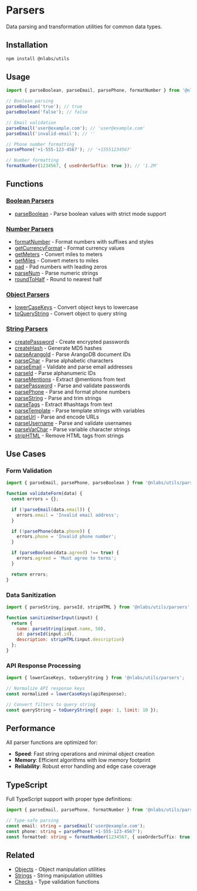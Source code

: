 # Parsers

Data parsing and transformation utilities for common data types.

## Installation

```bash
npm install @nlabs/utils
```

## Usage

```js
import { parseBoolean, parseEmail, parsePhone, formatNumber } from '@nlabs/utils/parsers';

// Boolean parsing
parseBoolean('true'); // true
parseBoolean('false'); // false

// Email validation
parseEmail('user@example.com'); // 'user@example.com'
parseEmail('invalid-email'); // ''

// Phone number formatting
parsePhone('+1-555-123-4567'); // '+15551234567'

// Number formatting
formatNumber(1234567, { useOrderSuffix: true }); // '1.2M'
```

## Functions

### [Boolean Parsers](./booleans/booleans.md)

- [parseBoolean](./booleans/booleans.md) - Parse boolean values with strict mode support

### [Number Parsers](./numbers/numbers.md)

- [formatNumber](./numbers/numbers.md) - Format numbers with suffixes and styles
- [getCurrencyFormat](./numbers/numbers.md) - Format currency values
- [getMeters](./numbers/numbers.md) - Convert miles to meters
- [getMiles](./numbers/numbers.md) - Convert meters to miles
- [pad](./numbers/numbers.md) - Pad numbers with leading zeros
- [parseNum](./numbers/numbers.md) - Parse numeric strings
- [roundToHalf](./numbers/numbers.md) - Round to nearest half

### [Object Parsers](./objects/objects.md)

- [lowerCaseKeys](./objects/objects.md) - Convert object keys to lowercase
- [toQueryString](./objects/objects.md) - Convert object to query string

### [String Parsers](./strings/strings.md)

- [createPassword](./strings/strings.md) - Create encrypted passwords
- [createHash](./strings/strings.md) - Generate MD5 hashes
- [parseArangoId](./strings/strings.md) - Parse ArangoDB document IDs
- [parseChar](./strings/strings.md) - Parse alphabetic characters
- [parseEmail](./strings/strings.md) - Validate and parse email addresses
- [parseId](./strings/strings.md) - Parse alphanumeric IDs
- [parseMentions](./strings/strings.md) - Extract @mentions from text
- [parsePassword](./strings/strings.md) - Parse and validate passwords
- [parsePhone](./strings/strings.md) - Parse and format phone numbers
- [parseString](./strings/strings.md) - Parse and trim strings
- [parseTags](./strings/strings.md) - Extract #hashtags from text
- [parseTemplate](./strings/strings.md) - Parse template strings with variables
- [parseUrl](./strings/strings.md) - Parse and encode URLs
- [parseUsername](./strings/strings.md) - Parse and validate usernames
- [parseVarChar](./strings/strings.md) - Parse variable character strings
- [stripHTML](./strings/strings.md) - Remove HTML tags from strings

## Use Cases

### Form Validation

```js
import { parseEmail, parsePhone, parseBoolean } from '@nlabs/utils/parsers';

function validateForm(data) {
  const errors = {};

  if (!parseEmail(data.email)) {
    errors.email = 'Invalid email address';
  }

  if (!parsePhone(data.phone)) {
    errors.phone = 'Invalid phone number';
  }

  if (parseBoolean(data.agreed) !== true) {
    errors.agreed = 'Must agree to terms';
  }

  return errors;
}
```

### Data Sanitization

```js
import { parseString, parseId, stripHTML } from '@nlabs/utils/parsers';

function sanitizeUserInput(input) {
  return {
    name: parseString(input.name, 50),
    id: parseId(input.id),
    description: stripHTML(input.description)
  };
}
```

### API Response Processing

```js
import { lowerCaseKeys, toQueryString } from '@nlabs/utils/parsers';

// Normalize API response keys
const normalized = lowerCaseKeys(apiResponse);

// Convert filters to query string
const queryString = toQueryString({ page: 1, limit: 10 });
```

## Performance

All parser functions are optimized for:

- **Speed**: Fast string operations and minimal object creation
- **Memory**: Efficient algorithms with low memory footprint
- **Reliability**: Robust error handling and edge case coverage

## TypeScript

Full TypeScript support with proper type definitions:

```ts
import { parseEmail, parsePhone, formatNumber } from '@nlabs/utils/parsers';

// Type-safe parsing
const email: string = parseEmail('user@example.com');
const phone: string = parsePhone('+1-555-123-4567');
const formatted: string = formatNumber(1234567, { useOrderSuffix: true });
```

## Related

- [Objects](../objects/README.md) - Object manipulation utilities
- [Strings](../strings/README.md) - String manipulation utilities
- [Checks](../checks/README.md) - Type validation functions
